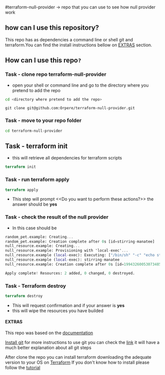 #terraform-null-provider -> repo that you can use to see how null provider work

## how can I use this repository?

This repo has as dependencies a command line or shell git and terraform.You can find the install instructions bellow on [EXTRAS](#extras) section.

## How can I use this repo`?`

### Task - clone repo terraform-null-provider

- open your shell or command line and go to the directory where you pretend to add the repo

```bash
cd <directory where pretend to add the repo>
```

```git
git clone git@github.com:Orpere/terraform-null-provider.git
```

### Task - move to your repo folder

```bash
cd terraform-null-provider
```
## Task - terraform init

- this will retrieve all dependencies for terraform scripts

```terraform
terraform init
```

### Task - run terraform apply

```terraform
terraform apply
```

- This step will prompt <<Do you want to perform these actions?>>
  the answer should be **yes** 

 

### Task - check the result of the null provider

- In this case should be

```terraform 
random_pet.example: Creating...
random_pet.example: Creation complete after 0s [id=stirring-manatee]
null_resource.example: Creating...
null_resource.example: Provisioning with 'local-exec'...
null_resource.example (local-exec): Executing: ["/bin/sh" "-c" "echo stirring-manatee"]
null_resource.example (local-exec): stirring-manatee
null_resource.example: Creation complete after 0s [id=1994326005307348540]

Apply complete! Resources: 2 added, 0 changed, 0 destroyed.
```

### Task - Terraform destroy

```terraform
terraform destroy
```

- This will request confirmation and if your answer is **yes**
- this will wipe the resources you have builded

#### EXTRAS

This repo was based on the [documentation](https://www.terraform.io/docs/providers/null/index.html)

[Install git](https://gist.github.com/derhuerst/1b15ff4652a867391f03#file-intro-md)
for more instructions to use git you can check the [link](https://rogerdudler.github.io/git-guide/) it will have a much better explanation about all git steps

After clone the repo you can install terraform downloading the adequate version to your OS on [Terraform](https://www.terraform.io/downloads.html)
If you don't know how to install please follow the [tutorial](https://learn.hashicorp.com/terraform/getting-started/install.html)